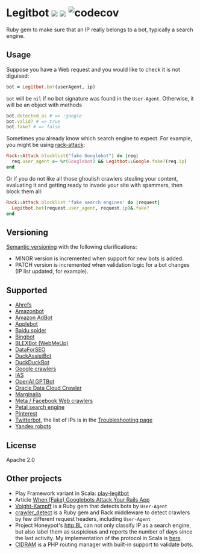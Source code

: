# Legitbot ![](https://github.com/alaz/legitbot/workflows/build/badge.svg) ![](https://badge.fury.io/rb/legitbot.svg) ![codecov](https://codecov.io/gh/alaz/legitbot/branch/master/graph/badge.svg?token=LKtJ3E9VUl)

Ruby gem to make sure that an IP really belongs to a bot, typically a search
engine.

## Usage

Suppose you have a Web request and you would like to check it is not diguised:

```ruby
bot = Legitbot.bot(userAgent, ip)
```

`bot` will be `nil` if no bot signature was found in the `User-Agent`.
Otherwise, it will be an object with methods

```ruby
bot.detected_as # => :google
bot.valid? # => true
bot.fake? # => false
```

Sometimes you already know which search engine to expect. For example, you might
be using [rack-attack](https://github.com/kickstarter/rack-attack):

```ruby
Rack::Attack.blocklist("fake Googlebot") do |req|
  req.user_agent =~ %r(Googlebot) && Legitbot::Google.fake?(req.ip)
end
```

Or if you do not like all those ghoulish crawlers stealing your content,
evaluating it and getting ready to invade your site with spammers, then block
them all:

```ruby
Rack::Attack.blocklist 'fake search engines' do |request|
  Legitbot.bot(request.user_agent, request.ip)&.fake?
end
```

## Versioning

[Semantic versioning](https://semver.org/) with the following clarifications:

- MINOR version is incremented when support for new bots is added.
- PATCH version is incremented when validation logic for a bot changes (IP list
  updated, for example).

## Supported

- [Ahrefs](https://ahrefs.com/robot)
- [Amazonbot](https://developer.amazon.com/amazonbot)
- [Amazon AdBot](https://adbot.amazon.com/index.html)
- [Applebot](https://support.apple.com/en-us/119829)
- [Baidu spider](http://help.baidu.com/question?prod_en=master&class=498&id=1000973)
- [Bingbot](https://blogs.bing.com/webmaster/2012/08/31/how-to-verify-that-bingbot-is-bingbot/)
- [BLEXBot (WebMeUp)](http://webmeup-crawler.com/)
- [DataForSEO](https://dataforseo.com/dataforseo-bot)
- [DuckAssistBot](https://duckduckgo.com/duckduckgo-help-pages/results/duckassistbot)
- [DuckDuckBot](https://duckduckgo.com/duckduckgo-help-pages/results/duckduckbot)
- [Google crawlers](https://support.google.com/webmasters/answer/1061943)
- [IAS](https://integralads.com/ias-privacy-data-management/policies/site-indexing-policy/)
- [OpenAI GPTBot](https://platform.openai.com/docs/gptbot)
- [Oracle Data Cloud Crawler](https://www.oracle.com/corporate/acquisitions/grapeshot/crawler.html)
- [Marginalia](https://www.marginalia.nu/marginalia-search/for-webmasters/)
- [Meta / Facebook Web crawlers](https://developers.facebook.com/docs/sharing/webmasters/web-crawlers/)
- [Petal search engine](http://aspiegel.com/petalbot)
- [Pinterest](https://help.pinterest.com/en/articles/about-pinterest-crawler-0)
- [Twitterbot](https://developer.twitter.com/en/docs/tweets/optimize-with-cards/guides/getting-started),
  the list of IPs is in the
  [Troubleshooting page](https://developer.twitter.com/en/docs/tweets/optimize-with-cards/guides/troubleshooting-cards)
- [Yandex robots](https://yandex.com/support/webmaster/robot-workings/check-yandex-robots.xml)

## License

Apache 2.0

## Other projects

- Play Framework variant in Scala:
  [play-legitbot](https://github.com/osinka/play-legitbot)
- Article
  [When (Fake) Googlebots Attack Your Rails App](http://jessewolgamott.com/blog/2015/11/17/when-fake-googlebots-attack-your-rails-app/)
- [Voight-Kampff](https://github.com/biola/Voight-Kampff) is a Ruby gem that
  detects bots by `User-Agent`
- [crawler_detect](https://github.com/loadkpi/crawler_detect) is a Ruby gem and
  Rack middleware to detect crawlers by few different request headers, including
  `User-Agent`
- Project Honeypot's [http:BL](https://www.projecthoneypot.org/httpbl_api.php)
  can not only classify IP as a search engine, but also label them as suspicious
  and reports the number of days since the last activity. My implementation of
  the protocol in Scala is [here](https://github.com/osinka/httpbl).
- [CIDRAM](https://github.com/CIDRAM/CIDRAM) is a PHP routing manager with
  built-in support to validate bots.
